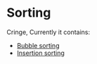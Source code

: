 # Sorting
Cringe,
Currently it contains:
* [Bubble sorting](https://en.wikipedia.org/wiki/Bubble_sort)
* [Insertion sorting](https://en.wikipedia.org/wiki/Insertion_sort)